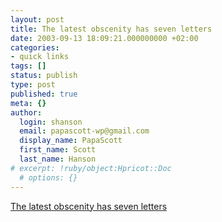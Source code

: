 ```yaml
---
layout: post
title: The latest obscenity has seven letters
date: 2003-09-13 18:09:21.000000000 +02:00
categories:
- quick links
tags: []
status: publish
type: post
published: true
meta: {}
author:
  login: shanson
  email: papascott-wp@gmail.com
  display_name: PapaScott
  first_name: Scott
  last_name: Hanson
# excerpt: !ruby/object:Hpricot::Doc
  # options: {}
---
```

<p><a title="Fascism: a label not to be used lightly" href="http://www.dangerousmeta.com/dustbin/000377.html">The latest obscenity has seven letters</a></p>
